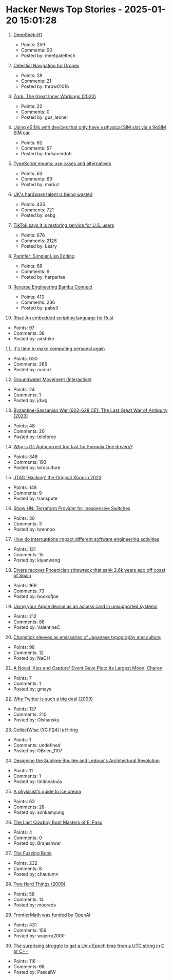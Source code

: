 # Hacker News Top Stories - 2025-01-20 15:01:28

1. [DeepSeek-R1](https://github.com/deepseek-ai/DeepSeek-R1)
   - Points: 259
   - Comments: 90
   - Posted by: meetpateltech

2. [Celestial Navigation for Drones](https://www.mdpi.com/2504-446X/8/11/652)
   - Points: 28
   - Comments: 21
   - Posted by: throw0101b

3. [Zork: The Great Inner Workings (2020)](https://medium.com/swlh/zork-the-great-inner-workings-b68012952bdc)
   - Points: 22
   - Comments: 0
   - Posted by: gus_leonel

4. [Using eSIMs with devices that only have a physical SIM slot via a 9eSIM SIM car](https://neilzone.co.uk/2025/01/using-esims-with-devices-that-only-have-a-physical-sim-slot-via-a-9esim-sim-card-with-android-and-linux/)
   - Points: 92
   - Comments: 57
   - Posted by: todsacerdoti

5. [TypeScript enums: use cases and alternatives](https://2ality.com/2025/01/typescript-enum-patterns.html)
   - Points: 63
   - Comments: 69
   - Posted by: mariuz

6. [UK's hardware talent is being wasted](https://josef.cn/blog/uk-talent)
   - Points: 435
   - Comments: 721
   - Posted by: sebg

7. [TikTok says it is restoring service for U.S. users](https://www.nbcnews.com/tech/tech-news/tiktok-says-restoring-service-us-users-rcna188320)
   - Points: 676
   - Comments: 2128
   - Posted by: Leary

8. [Parinfer: Simpler Lisp Editing](https://shaunlebron.github.io/parinfer/)
   - Points: 66
   - Comments: 9
   - Posted by: harperlee

9. [Reverse Engineering Bambu Connect](https://wiki.rossmanngroup.com/wiki/Reverse_Engineering_Bambu_Connect)
   - Points: 410
   - Comments: 236
   - Posted by: pabs3

10. [Rhai: An embedded scripting language for Rust](https://github.com/rhaiscript/rhai)
   - Points: 97
   - Comments: 38
   - Posted by: airstrike

11. [It's time to make computing personal again](https://www.vintagecomputing.com/index.php/archives/3292/the-pc-is-dead-its-time-to-make-computing-personal-again)
   - Points: 630
   - Comments: 285
   - Posted by: mariuz

12. [Groundwater Movement (Interactive)](https://has.concord.org/groundwater-movement.html)
   - Points: 24
   - Comments: 1
   - Posted by: jdwg

13. [Byzantine-Sassanian War (602-628 CE): The Last Great War of Antiquity (2023)](https://www.thecollector.com/byzantine-sassanian-war/)
   - Points: 48
   - Comments: 20
   - Posted by: teleforce

14. [Why is Git Autocorrect too fast for Formula One drivers?](https://blog.gitbutler.com/why-is-git-autocorrect-too-fast-for-formula-one-drivers/)
   - Points: 348
   - Comments: 193
   - Posted by: birdculture

15. [JTAG 'Hacking' the Original Xbox in 2023](https://blog.ret2.io/2023/08/09/jtag-hacking-the-original-xbox-2023/)
   - Points: 148
   - Comments: 9
   - Posted by: transpute

16. [Show HN: Terraform Provider for Inexpensive Switches](https://github.com/brennoo/terraform-provider-hrui)
   - Points: 30
   - Comments: 3
   - Posted by: brennoo

17. [How do interruptions impact different software engineering activities](https://rdel.substack.com/p/rdel-75-how-do-interruptions-impact)
   - Points: 131
   - Comments: 15
   - Posted by: kiyanwang

18. [Divers recover Phoenician shipwreck that sank 2.6k years ago off coast of Spain](https://www.smithsonianmag.com/smart-news/divers-recover-ancient-shipwreck-that-sank-2600-years-ago-off-the-coast-of-spain-180985778/)
   - Points: 169
   - Comments: 73
   - Posted by: bookofjoe

19. [Using your Apple device as an access card in unsupported systems](https://github.com/kormax/apple-device-as-access-card)
   - Points: 212
   - Comments: 88
   - Posted by: ValentineC

20. [Chopstick sleeves as emissaries of Japanese typography and culture](https://letterformarchive.org/news/this-just-in-chopstick-sleeves-as-emissaries-of-japanese-typography-and-culture/)
   - Points: 98
   - Comments: 12
   - Posted by: NaOH

21. [A Novel 'Kiss and Capture' Event Gave Pluto Its Largest Moon, Charon](https://www.smithsonianmag.com/smart-news/a-novel-kiss-and-capture-event-gave-pluto-its-largest-moon-charon-new-study-suggests-180985787/)
   - Points: 7
   - Comments: 1
   - Posted by: gmays

22. [Why Twitter is such a big deal (2009)](https://paulgraham.com/twitter.html)
   - Points: 137
   - Comments: 210
   - Posted by: Olshansky

23. [CollectWise (YC F24) Is Hiring](https://www.ycombinator.com/companies/collectwise/jobs/miUmVns-founding-engineer)
   - Points: 1
   - Comments: undefined
   - Posted by: OBrien_1107

24. [Designing the Sublime Boullée and Ledoux's Architectural Revolution](https://publicdomainreview.org/essay/designing-the-sublime/)
   - Points: 11
   - Comments: 1
   - Posted by: tintinnabula

25. [A physicist's guide to ice cream](https://physicsworld.com/a/a-physicists-guide-to-ice-cream-the-complex-science-behind-one-of-the-worlds-most-popular-desserts/)
   - Points: 63
   - Comments: 28
   - Posted by: sohkamyung

26. [The Last Cowboy Boot Masters of El Paso](https://www.atlasobscura.com/articles/cowboy-boot-makers-el-paso-texas)
   - Points: 4
   - Comments: 0
   - Posted by: Brajeshwar

27. [The Fuzzing Book](https://www.fuzzingbook.org/)
   - Points: 232
   - Comments: 8
   - Posted by: chautumn

28. [Two Hard Things (2009)](https://martinfowler.com/bliki/TwoHardThings.html)
   - Points: 58
   - Comments: 14
   - Posted by: mooreds

29. [FrontierMath was funded by OpenAI](https://www.lesswrong.com/posts/cu2E8wgmbdZbqeWqb/meemi-s-shortform)
   - Points: 431
   - Comments: 156
   - Posted by: wujerry2000

30. [The surprising struggle to get a Unix Epoch time from a UTC string in C or C++](https://berthub.eu/articles/posts/how-to-get-a-unix-epoch-from-a-utc-date-time-string/)
   - Points: 116
   - Comments: 68
   - Posted by: PascalW

